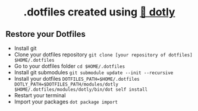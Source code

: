 <h1 align="center">
  .dotfiles created using <a href="https://github.com/CodelyTV/dotly">🌚 dotly</a>
</h1>

## Restore your Dotfiles

* Install git
* Clone your dotfiles repository `git clone [your repository of dotfiles] $HOME/.dotfiles`
* Go to your dotfiles folder `cd $HOME/.dotfiles`
* Install git submodules `git submodule update --init --recursive`
* Install your dotfiles `DOTFILES_PATH=$HOME/.dotfiles DOTLY_PATH=$DOTFILES_PATH/modules/dotly $HOME/.dotfiles/modules/dotly/bin/dot self install`
* Restart your terminal
* Import your packages `dot package import`
